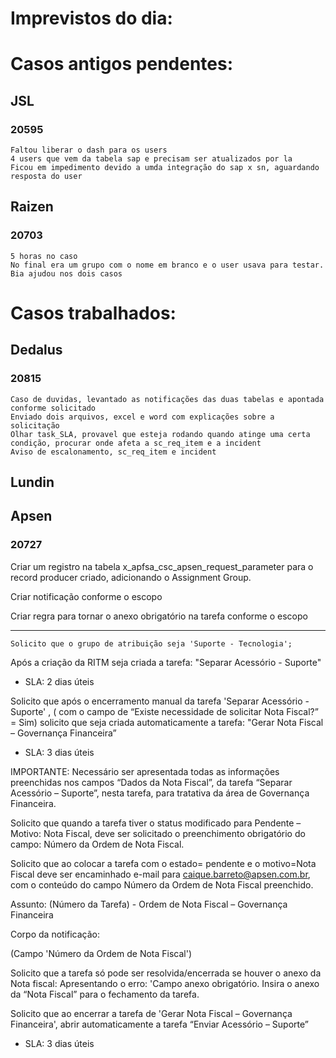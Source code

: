 # Imprevistos do dia:



# Casos antigos pendentes:

## JSL
### 20595
	Faltou liberar o dash para os users
	4 users que vem da tabela sap e precisam ser atualizados por la
	Ficou em impedimento devido a umda integração do sap x sn, aguardando resposta do user

## Raizen
### 20703
	5 horas no caso
	No final era um grupo com o nome em branco e o user usava para testar.
	Bia ajudou nos dois casos


# Casos trabalhados:

## Dedalus

### 20815
	Caso de duvidas, levantado as notificações das duas tabelas e apontada conforme solicitado
	Enviado dois arquivos, excel e word com explicações sobre a solicitação
	Olhar task_SLA, provavel que esteja rodando quando atinge uma certa condição, procurar onde afeta a sc_req_item e a incident 
	Aviso de escalonamento, sc_req_item e incident

## Lundin


## Apsen

### 20727

Criar um registro na tabela x_apfsa_csc_apsen_request_parameter para o record producer criado, adicionando o Assignment Group.

Criar notificação conforme o escopo

Criar regra para tornar o anexo obrigatório na tarefa conforme o escopo

------------------------------------------ 

	Solicito que o grupo de atribuição seja 'Suporte - Tecnologia';

Após a criação da RITM seja criada a tarefa: "Separar Acessório - Suporte"
 - SLA: 2 dias úteis 

Solicito que após o encerramento manual da tarefa 'Separar Acessório - Suporte' , ( com o campo de “Existe necessidade de solicitar Nota Fiscal?” = Sim) solicito que seja criada automaticamente a tarefa: "Gerar Nota Fiscal – Governança Financeira”
 - SLA: 3 dias úteis 

IMPORTANTE: Necessário ser apresentada todas as informações preenchidas nos campos “Dados da Nota Fiscal”, da tarefa “Separar Acessório – Suporte”, nesta tarefa, para tratativa da área de Governança Financeira.

Solicito que quando a tarefa tiver o status modificado para Pendente – Motivo: Nota Fiscal, deve ser solicitado o preenchimento obrigatório do campo: Número da Ordem de Nota Fiscal. 

Solicito que ao colocar a tarefa com o estado= pendente e o motivo=Nota Fiscal deve ser encaminhado e-mail para caique.barreto@apsen.com.br, com o conteúdo do campo Número da Ordem de Nota Fiscal preenchido.

Assunto: (Número da Tarefa) - Ordem de Nota Fiscal – Governança Financeira

Corpo da notificação: 

(Campo 'Número da Ordem de Nota Fiscal')

Solicito que  a tarefa só pode ser resolvida/encerrada se houver o anexo da Nota fiscal:
Apresentando o erro: 'Campo anexo obrigatório. Insira o anexo da “Nota Fiscal” para o fechamento da tarefa.

Solicito que ao encerrar a tarefa de 'Gerar Nota Fiscal – Governança Financeira', abrir automaticamente a tarefa “Enviar Acessório – Suporte”
 - SLA: 3 dias úteis 
